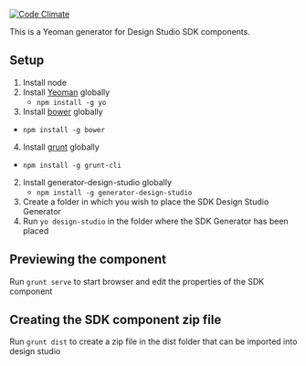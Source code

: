 [![Code Climate](https://codeclimate.com/github/stbutler11/generator-design-studio/badges/gpa.svg)](https://codeclimate.com/github/stbutler11/generator-design-studio)

This is a Yeoman generator for Design Studio SDK components.

## Setup 

1. Install node
2. Install [Yeoman](http://yeoman.io/) globally
   * ```npm install -g yo```
3. Install [bower](http://bower.io/) globally
  * ```npm install -g bower```
4. Install [grunt](http://gruntjs.com/) globally
  * ```npm install -g grunt-cli```
2. Install generator-design-studio globally
   *  ```npm install -g generator-design-studio```
3. Create a folder in which you wish to place the SDK Design Studio
Generator
4. Run ```yo design-studio``` in the folder where the SDK Generator has
been placed

## Previewing the component
Run ```grunt serve``` to start browser and edit the properties of the SDK component

## Creating the SDK component zip file
Run ```grunt dist``` to create a zip file in the dist folder that can be imported into design studio
